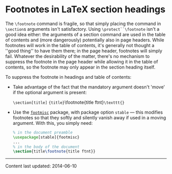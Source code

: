 # Footnotes in LaTeX section headings

The `\footnote` command is fragile, so that simply placing the
command in `\section`s arguments isn't satisfactory.  Using
`\protect``\footnote` isn't a good idea either: the arguments of a
section command are used in the table of contents and (more
dangerously) potentially also in page headers.  While footnotes will
work in the table of contents, it's generally not thought a ''good
thing'' to have them there; in the page header, footnotes will simply
fail.  Whatever the desirability of the matter, there's no mechanism
to suppress the footnote in the page header while allowing it in the table
of contents, so the footnote may only appear in the section heading itself.

To suppress the footnote in headings and table of contents:
  

-  Take advantage of the fact that the mandatory argument doesn't
    'move' if the optional argument is present:
  

    `\section[title]`
      `{title}`\footnote{title ftnt}`\texttt{}`
-  Use the [`footmisc`](http://ctan.org/pkg/footmisc) package, with package option
    `stable`&nbsp;&mdash; this modifies footnotes so that they softly and
    silently vanish away if used in a moving argument.  With this, you
    simply need:
    ```latex
    % in the document preamble
    \usepackage[stable]{footmisc}
    ...
    % in the body of the document
    \section{title\footnote{title ftnt}}
    ```


----

Content last updated: 2014-06-10
